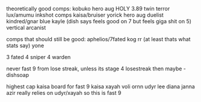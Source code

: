 theoretically good comps:
kobuko hero aug HOLY 3.89
twin terror lux/amumu 
inkshot comps
kaisa/bruiser
yorick hero aug
duelist
kindred/gnar
blue kayle (dish says feels good on 7 but feels giga shit on 5)
vertical arcanist

comps that should still be good:
aphelios/7fated
kog rr (at least thats what stats say)
yone



3 fated 4 sniper 4 warden

never fast 9 from lose streak, unless its stage 4 losestreak then maybe - dishsoap


highest cap kaisa board for fast 9
kaisa xayah voli ornn udyr lee diana janna azir
really relies on udyr/xayah so this is fast 9